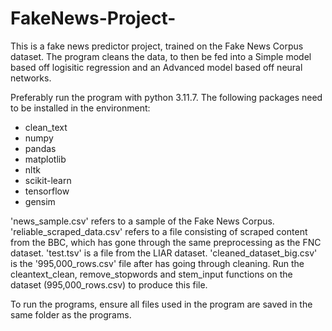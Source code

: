 # FakeNews-Project-

This is a fake news predictor project, trained on the Fake News Corpus dataset. The program cleans the data, to then be fed into a Simple model based off logisitic regression and an Advanced model based off neural networks. 

Preferably run the program with python 3.11.7.
The following packages need to be installed in the environment:
- clean_text
- numpy
- pandas
- matplotlib
- nltk
- scikit-learn
- tensorflow
- gensim

'news_sample.csv' refers to a sample of the Fake News Corpus. 
'reliable_scraped_data.csv' refers to a file consisting of scraped content from the BBC, which has gone through the same preprocessing as the FNC dataset.
'test.tsv' is a file from the LIAR dataset. 
'cleaned_dataset_big.csv' is the '995,000_rows.csv' file after has going through cleaning. Run the cleantext_clean, remove_stopwords and stem_input functions on the dataset (995,000_rows.csv) to produce this file. 

To run the programs, ensure all files used in the program are saved in the same folder as the programs. 
